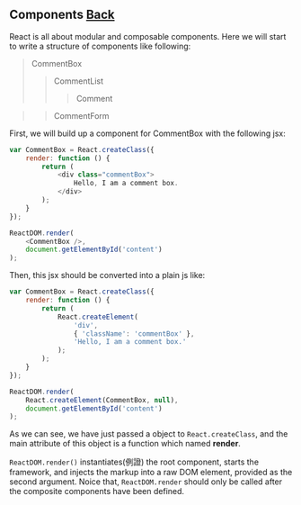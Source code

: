 ## Components [Back](./../react.md)

React is all about modular and composable components. Here we will start to write a structure of components like following:

> CommentBox
>> CommentList
>>> Comment

>> CommentForm

First, we will build up a component for CommentBox with the following jsx:

```js
var CommentBox = React.createClass({ 
    render: function () {
        return (
            <div class="commentBox">
                Hello, I am a comment box.
            </div>
        );
    }
});

ReactDOM.render(
    <CommentBox />,
    document.getElementById('content')
);
```

Then, this jsx should be converted into a plain js like:

```js
var CommentBox = React.createClass({
    render: function () {
        return (
            React.createElement(
                'div', 
                { 'className': 'commentBox' }, 
                'Hello, I am a comment box.'
            );
        );
    }
});

ReactDOM.render(
    React.createElement(CommentBox, null),
    document.getElementById('content')
);
```

As we can see, we have just passed a object to `React.createClass`, and the main attribute of this object is a function which named **render**.

`ReactDOM.render()` instantiates(例證) the root component, starts the framework, and injects the markup into a raw DOM element, provided as the second argument. Noice that, `ReactDOM.render` should only be called after the composite components have been defined.